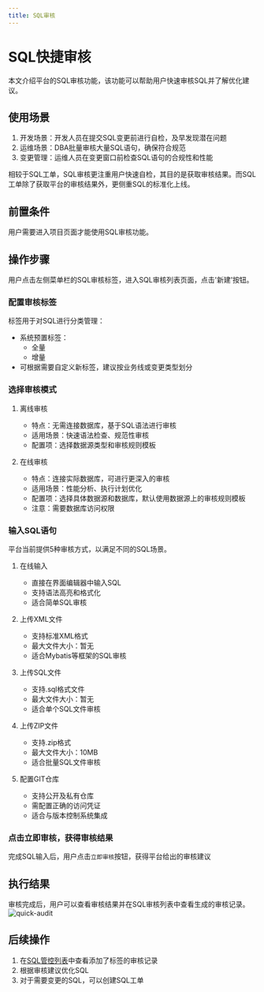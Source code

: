 ```yaml
---
title: SQL审核
---
```

# SQL快捷审核

本文介绍平台的SQL审核功能，该功能可以帮助用户快速审核SQL并了解优化建议。

## 使用场景

1. 开发场景：开发人员在提交SQL变更前进行自检，及早发现潜在问题
2. 运维场景：DBA批量审核大量SQL语句，确保符合规范
3. 变更管理：运维人员在变更窗口前检查SQL语句的合规性和性能

相较于SQL工单，SQL审核更注重用户快速自检，其目的是获取审核结果。而SQL工单除了获取平台的审核结果外，更侧重SQL的标准化上线。

## 前置条件

用户需要进入项目页面才能使用SQL审核功能。

## 操作步骤

用户点击左侧菜单栏的SQL审核标签，进入SQL审核列表页面，点击'新建'按钮。

### 配置审核标签

标签用于对SQL进行分类管理：
* 系统预置标签：
  * 全量
  * 增量
* 可根据需要自定义新标签，建议按业务线或变更类型划分

### 选择审核模式

1. 离线审核
   * 特点：无需连接数据库，基于SQL语法进行审核
   * 适用场景：快速语法检查、规范性审核
   * 配置项：选择数据源类型和审核规则模板
   
2. 在线审核
   * 特点：连接实际数据库，可进行更深入的审核
   * 适用场景：性能分析、执行计划优化
   * 配置项：选择具体数据源和数据库，默认使用数据源上的审核规则模板
   * 注意：需要数据库访问权限

### 输入SQL语句

平台当前提供5种审核方式，以满足不同的SQL场景。

1. 在线输入
   * 直接在界面编辑器中输入SQL
   * 支持语法高亮和格式化
   * 适合简单SQL审核

2. 上传XML文件
   * 支持标准XML格式
   * 最大文件大小：暂无
   * 适合Mybatis等框架的SQL审核

3. 上传SQL文件
   * 支持.sql格式文件
   * 最大文件大小：暂无
   * 适合单个SQL文件审核

4. 上传ZIP文件
   * 支持.zip格式
   * 最大文件大小：10MB
   * 适合批量SQL文件审核
   
5. 配置GIT仓库
   * 支持公开及私有仓库
   * 需配置正确的访问凭证
   * 适合与版本控制系统集成


### 点击立即审核，获得审核结果

完成SQL输入后，用户点击`立即审核`按钮，获得平台给出的审核建议


## 执行结果
审核完成后，用户可以查看审核结果并在SQL审核列表中查看生成的审核记录。
![quick-audit](img/quick-audit.png)

## 后续操作
1. 在[SQL管控列表](user-manual/project/audit_task/sqlmanage.md)中查看添加了标签的审核记录
2. 根据审核建议优化SQL
3. 对于需要变更的SQL，可以创建SQL工单